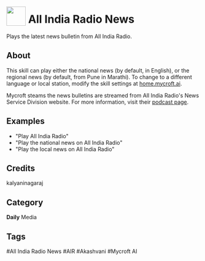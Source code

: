 # <img src="https://raw.githack.com/FortAwesome/Font-Awesome/master/svgs/solid/broadcast-tower.svg" card_color="#222222" width="50" height="50" style="vertical-align:bottom"/> All India Radio News
Plays the latest news bulletin from All India Radio.

## About
This skill can play either the national news (by default, in English), or the regional news (by default, from Pune in Marathi). To change to a different language or local station, modify the skill settings at [home.mycroft.ai](https://home.mycroft.ai).

Mycroft steams the news bulletins are streamed from All India Radio's News Service Division website. For more information, visit their [podcast page](http://www.newsonair.nic.in/Podcast.aspx).
 
## Examples
* "Play All India Radio"
* "Play the national news on All India Radio"
* "Play the local news on All India Radio"

## Credits
kalyaninagaraj

## Category
**Daily**
Media

## Tags
#All India Radio News
#AIR
#Akashvani
#Mycroft AI
